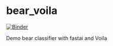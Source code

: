 # bear_voila

[![Binder](https://mybinder.org/badge_logo.svg)](https://mybinder.org/v2/gh/svshelton-ui/classifier/master?urlpath=%2Fvoila%2Frender%2Fbear_classifier.ipynb)

Demo bear classifier with fastai and Voila
